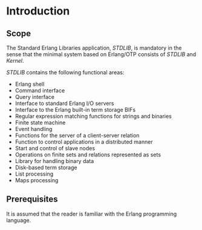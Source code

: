 <!--
%CopyrightBegin%

Copyright Ericsson AB 2023-2024. All Rights Reserved.

Licensed under the Apache License, Version 2.0 (the "License");
you may not use this file except in compliance with the License.
You may obtain a copy of the License at

    http://www.apache.org/licenses/LICENSE-2.0

Unless required by applicable law or agreed to in writing, software
distributed under the License is distributed on an "AS IS" BASIS,
WITHOUT WARRANTIES OR CONDITIONS OF ANY KIND, either express or implied.
See the License for the specific language governing permissions and
limitations under the License.

%CopyrightEnd%
-->
# Introduction

## Scope

The Standard Erlang Libraries application, _STDLIB_, is mandatory in the sense
that the minimal system based on Erlang/OTP consists of _STDLIB_ and _Kernel_.

_STDLIB_ contains the following functional areas:

- Erlang shell
- Command interface
- Query interface
- Interface to standard Erlang I/O servers
- Interface to the Erlang built-in term storage BIFs
- Regular expression matching functions for strings and binaries
- Finite state machine
- Event handling
- Functions for the server of a client-server relation
- Function to control applications in a distributed manner
- Start and control of slave nodes
- Operations on finite sets and relations represented as sets
- Library for handling binary data
- Disk-based term storage
- List processing
- Maps processing

## Prerequisites

It is assumed that the reader is familiar with the Erlang programming language.
